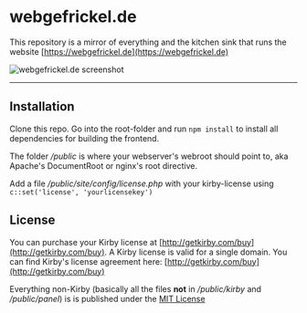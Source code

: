 # webgefrickel.de

This repository is a mirror of everything and the kitchen sink that runs the website [https://webgefrickel.de](https://webgefrickel.de)

![webgefrickel.de screenshot](https://webgefrickel.de/assets/img/preview.png?raw=1)

---

## Installation

Clone this repo. Go into the root-folder and run `npm install` to install all dependencies for building the frontend.

The folder */public* is where your webserver's webroot should point to, aka Apache's DocumentRoot or nginx's root directive.

Add a file */public/site/config/license.php* with your kirby-license using `c::set('license', 'yourlicensekey')`

## License

You can purchase your Kirby license at [http://getkirby.com/buy](http://getkirby.com/buy). A Kirby license is valid for a single domain. You can find Kirby's license agreement here: [http://getkirby.com/buy](http://getkirby.com/buy)

Everything non-Kirby (basically all the files **not** in */public/kirby* and */public/panel*) is is published under the [MIT License](LICENSE.md)
